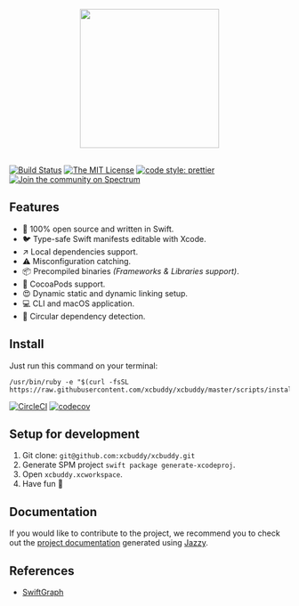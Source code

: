 <p align="center">
  <img src="https://github.com/xcbuddy/xcbuddy/raw/master/assets/logo.png" width="250" align="center"/>
  <br/><br/>
</p>

[![Build Status](https://travis-ci.org/xcbuddy/xcbuddy.svg?branch=master)](https://travis-ci.org/xcbuddy/xcbuddy)
[![The MIT License](https://img.shields.io/badge/license-MIT-orange.svg?style=flat-square)](http://opensource.org/licenses/MIT)
[![code style: prettier](https://img.shields.io/badge/code_style-prettier-ff69b4.svg?style=flat-square)](https://github.com/prettier/prettier)
[![Join the community on Spectrum](https://withspectrum.github.io/badge/badge.svg)](https://spectrum.chat/xcbuddy)

## Features

* 🥘 100% open source and written in Swift.
* 🐦 Type-safe Swift manifests editable with Xcode.
* ↗️ Local dependencies support.
* ⚠️ Misconfiguration catching.
* 📦 Precompiled binaries _(Frameworks & Libraries support)_.
* 🎉 CocoaPods support.
* 😍 Dynamic static and dynamic linking setup.
* 💻 CLI and macOS application.
* 🔄 Circular dependency detection.

## Install

Just run this command on your terminal:

```
/usr/bin/ruby -e "$(curl -fsSL https://raw.githubusercontent.com/xcbuddy/xcbuddy/master/scripts/install)"
```

[![CircleCI](https://circleci.com/gh/xcbuddy/xcbuddy.svg?style=svg)](https://circleci.com/gh/xcbuddy/xcbuddy)
[![codecov](https://codecov.io/gh/xcbuddy/xcbuddy/branch/master/graph/badge.svg)](https://codecov.io/gh/xcbuddy/xcbuddy)

## Setup for development

1.  Git clone: `git@github.com:xcbuddy/xcbuddy.git`
2.  Generate SPM project `swift package generate-xcodeproj`.
3.  Open `xcbuddy.xcworkspace`.
4.  Have fun 🤖

## Documentation

If you would like to contribute to the project, we recommend you to check out the [project documentation](https://xcbuddy.github.io/xcbuddy/) generated using [Jazzy](https://github.com/realm/jazzy).

## References

* [SwiftGraph](https://github.com/davecom/SwiftGraph)
